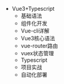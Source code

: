 - Vue3+Typescript
  - 基础语法
  - 组件化开发
  - Vue-cli详解
  - Vue3核心语法
  - vue-router路由
  - vuex状态管理
  - Typescript
  - 项目实战
  - 自动化部署
